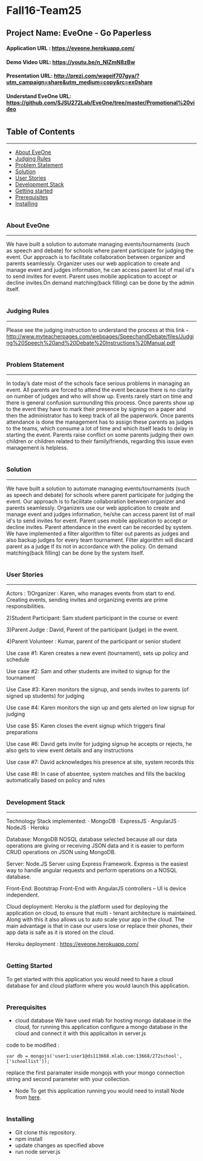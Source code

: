 # Fall16-Team25

## Project Name: EveOne - Go Paperless

#### Application URL : https://eveone.herokuapp.com/

#### Demo Video URL: https://youtu.be/n_NlZmN8zBw

#### Presentation URL: http://prezi.com/wageif707gya/?utm_campaign=share&utm_medium=copy&rc=ex0share

#### Understand EveOne URL: https://github.com/SJSU272Lab/EveOne/tree/master/Promotional%20video

#
## Table of Contents
-----------------
- [About EveOne](#about-eveone)
- [Judging Rules](#judging-rules)
- [Problem Statement](#problem-statement)
- [Solution](#solution)
- [User Stories](#user-stories)
- [Development Stack](#development-stack) 
- [Getting started](#getting-started)
- [Prerequisites](#prerequisites)
- [Installing](#installing)

#


### About EveOne
--------

We have built a solution to automate managing events/tournaments (such as speech and debate) for schools where parent participate for judging the event. Our approach is to facilitate collaboration between organizer and parents seamlessly. Organizer uses our web application to create and manage event and judges information, he can access parent list of mail id's to send invites for event. Parent uses mobile application to accept or decline invites.On demand matching(back filling)  can be done by the admin itself.

#

### Judging Rules
--------------

 Please see the judging instruction to understand the process at this link - http://www.myteacherpages.com/webpages/SpeechandDebate/files/Judging%20Speech%20and%20Debate%20Instructions%20Manual.pdf


#
### Problem Statement
--------------
In today’s date most of the schools face serious problems in managing an event. All parents are
forced to attend the event because there is no clarity on number of judges and who will show
up. Events rarely start on time and there is general confusion surrounding this process. Once
parents show up to the event they have to mark their presence by signing on a paper and then
the administrator has to keep track of all the paperwork. Once parents attendance is done the
management has to assign these parents as judges to the teams, which consume a lot of time
and which itself leads to delay in starting the event. Parents raise conflict on some parents
judging their own children or children related to their family/friends, regarding this issue even
management is helpless.
#
### Solution
--------------
We have built a solution to automate managing events/tournaments (such as speech
and debate) for schools where parent participate for judging the event. Our approach is
to facilitate collaboration between organizer and parents seamlessly. Organizers use
our web application to create and manage event and judges information, he/she can
access parent list of mail id's to send invites for event. Parent uses mobile application to
accept or decline invites. Parent attendance in the event can be recorded by system.
We have implemented a filter algorithm to filter out parents as judges and also backup
judges for every team tournament. Filter algorithm will discard parent as a judge if its
not in accordance with the policy. On demand matching(back filling) can be done by the
system itself.

#

### User Stories
------------

Actors :
1)Organizer : Karen, who manages events from start to end. Creating events, sending
invites and organizing events are prime responsibilities.

2)Student Participant: Sam student participant in the course or event

3)Parent Judge : David, Parent of the participant (judge) in the event.

4)Parent Volunteer : Kumar, parent of the participant or senior student

Use case #1: Karen creates a new event (tournament), sets up policy and schedule

Use case #2: Sam and other students are invited to signup for the tournament

Use Case #3: Karen monitors the signup, and sends invites to parents (of signed up
students) for judging

Use case #4: Karen monitors the sign up and gets alerted on low signup for judging

Use case $5: Karen closes the event signup which triggers final preparations

Use case #6: David gets invite for judging signup he accepts or rejects, he also gets to
view event details and any instructions

Use case #7: David acknowledges his presence at site, system records this

Use case #8: In case of absentee, system matches and fills the backlog automatically
based on policy and rules



#

### Development Stack
------------
Technology Stack implemented:
· MongoDB
· ExpressJS
· AngularJS
· NodeJS
· Heroku

Database:
MongoDB NOSQL database selected because all our data operations are giving or receiving
JSON data and it is easier to perform CRUD operations on JSON using MongoDB. 

Server:
Node.JS Server using Express Framework. Express is the easiest way to handle angular
requests and perform operations on a NOSQL database.

Front-End:
Bootstrap Front-End with AngularJS controllers – UI is device independent.

Cloud deployment:
Heroku is the platform used for deploying the application on cloud, to ensure that multi - tenant
architecture is maintained. Along with this it also allows us to auto scale your app in the cloud.
The main advantage is that in case our users lose or replace their phones, their app data is safe
as it is stored on the cloud.

Heroku deployment : https://eveone.herokuapp.com/

#

### Getting Started

To get started with this application you would need to have a cloud database for and cloud platform where you would launch this application.

#
### Prerequisites
- cloud database
We have used mlab for hosting mongo database in the cloud, for running this application configure a mongo database in the cloud and connect it with this applicaiton in server.js

code to be modified :
```
var db = mongojs('user1:user1@ds113668.mlab.com:13668/272school', ['schoollist']);
```
replace the first paramater inside mongojs with your mongo connection string and second parameter with your collection.

- Node 
To get this application running you would need to install Node from [here](https://nodejs.org/en/download/).

#
### Installing

- Git clone this repository.
- npm install
- update changes as specified above
- run node server.js
